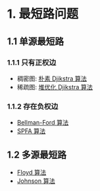 # 1. 最短路问题
## 1.1 单源最短路
### 1.1.1 只有正权边
+ 稠密图: [朴素 Djikstra 算法](https://github.com/nfssuzukaze/AlgorithmLearningNotes/issues/1)
+ 稀疏图: [堆优化 Djikstra 算法]()
### 1.1.2 存在负权边
+ [Bellman-Ford 算法]()
+ [SPFA 算法]()
## 1.2 多源最短路
+ [Floyd 算法]()
+ [Johnson 算法]()
